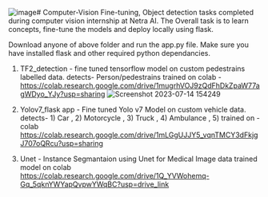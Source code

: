 ![image](https://github.com/Pranil51/Computer-Vision/assets/96012190/8b9ba0ee-06e5-442f-a27e-6919eef4825d)# Computer-Vision
Fine-tuning, Object detection tasks completed during computer vision internship at Netra AI.
The Overall task is to learn concepts, fine-tune the models and deploy locally using flask.

Download anyone of above folder and run the app.py file. 
Make sure you have installed flask and other required python dependancies.

1. TF2_detection -  fine tuned tensorflow model  on custom pedestrains labelled data.
    detects- Person/pedestrains
    trained on colab - https://colab.research.google.com/drive/1mugrhVOJ9zQdFhDkZpaW77agWDyo_YJy?usp=sharing
   ![Screenshot 2023-07-14 154249](https://github.com/Pranil51/Computer-Vision/assets/96012190/be6c7f53-c71d-44ae-8f7d-e88638db6a9e)



3. Yolov7_flask app - Fine tuned Yolo v7 Model on custom vehicle data.
    detects- 1) Car , 2) Motorcycle , 3) Truck , 4)  Ambulance , 5)
  trained on - colab https://colab.research.google.com/drive/1mLGgUJJY5_vqnTMCY3dFkjgJ707oQRcu?usp=sharing
4. Unet - Instance Segmantaion using Unet for Medical Image data
   trained model on colab https://colab.research.google.com/drive/1Q_YVWohemq-Gq_5qknYWYapQvpwYWqBC?usp=drive_link
